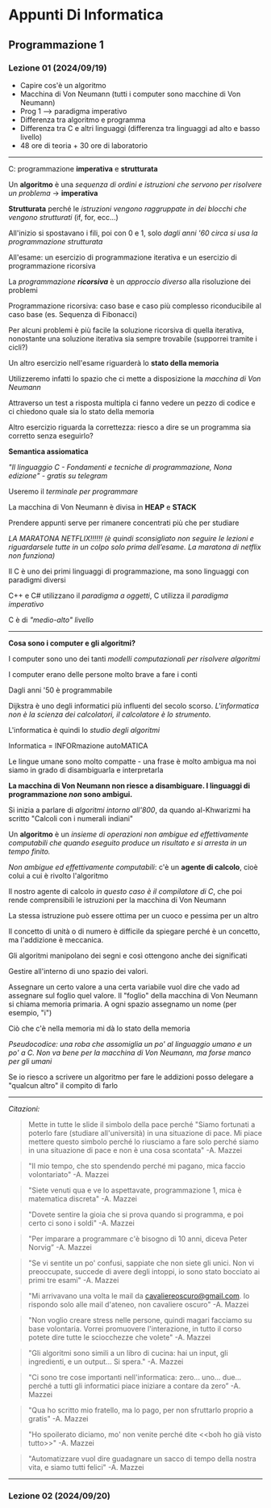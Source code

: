 # Appunti Di Informatica
## Programmazione 1
### Lezione 01 (2024/09/19)
- Capire cos'è un algoritmo
- Macchina di Von Neumann (tutti i computer sono macchine di Von Neumann)
- Prog 1 --> paradigma imperativo
- Differenza tra algoritmo e programma
- Differenza tra C e altri linguaggi (differenza tra linguaggi ad alto e basso livello)
- 48 ore di teoria + 30 ore di laboratorio


---


C: programmazione **imperativa** e **strutturata**


Un **algoritmo** è una *sequenza di ordini e istruzioni che servono per risolvere un problema* → **imperativa**


**Strutturata** perché le *istruzioni vengono raggruppate in dei blocchi che vengono strutturati* (if, for, ecc...)


All'inizio si spostavano i fili, poi con 0 e 1, solo *dagli anni '60 circa si usa la programmazione strutturata*


All'esame: un esercizio di programmazione iterativa e un esercizio di programmazione ricorsiva


La *programmazione **ricorsiva*** è un *approccio diverso* alla risoluzione dei problemi


Programmazione ricorsiva: caso base e caso più complesso riconducibile al caso base (es. Sequenza di Fibonacci)


Per alcuni problemi è più facile la soluzione ricorsiva di quella iterativa, nonostante una soluzione iterativa sia sempre trovabile (supporrei tramite i cicli?)


Un altro esercizio nell'esame riguarderà lo **stato della memoria**


Utilizzeremo infatti lo spazio che ci mette a disposizione la *macchina di Von Neumann*


Attraverso un test a risposta multipla ci fanno vedere un pezzo di codice e ci chiedono quale sia lo stato della memoria


Altro esercizio riguarda la correttezza: riesco a dire se un programma sia corretto senza eseguirlo?


**Semantica assiomatica**


*"Il linguaggio C - Fondamenti e tecniche di programmazione, Nona edizione" - gratis su telegram*


Useremo il *terminale per programmare*


La macchina di Von Neumann è divisa in **HEAP** e **STACK**


Prendere appunti serve per rimanere concentrati più che per studiare


*LA MARATONA NETFLIX!!!!!! (è quindi sconsigliato non seguire le lezioni e riguardarsele tutte in un colpo solo prima dell’esame. La maratona di netflix non funziona)*


Il C è uno dei primi linguaggi di programmazione, ma sono linguaggi con paradigmi diversi


C++ e C# utilizzano il *paradigma a oggetti*, C utilizza il *paradigma imperativo*


C è di *"medio-alto" livello*


---


**Cosa sono i computer e gli algoritmi?**


I computer sono uno dei tanti *modelli computazionali per risolvere algoritmi*


I computer erano delle persone molto brave a fare i conti


Dagli anni '50 è programmabile


Dijkstra è uno degli informatici più influenti del secolo scorso. *L'informatica non è la scienza dei calcolatori, il calcolatore è lo strumento.*


L'informatica è quindi lo *studio degli algoritmi*


Informatica = INFORmazione autoMATICA


Le lingue umane sono molto compatte - una frase è molto ambigua ma noi siamo in grado di disambiguarla e interpretarla


**La macchina di Von Neumann non riesce a disambiguare. I linguaggi di programmazione _non_ sono ambigui.**


Si inizia a parlare di *algoritmi intorno all'800*, da quando al-Khwarizmi ha scritto "Calcoli con i numerali indiani"


Un **algoritmo** è un *insieme di operazioni non ambigue ed effettivamente computabili che quando eseguito produce un risultato e si arresta in un tempo finito.*


*Non ambigue ed effettivamente computabili*: c'è un **agente di calcolo**, cioè colui a cui è rivolto l'algoritmo


Il nostro agente di calcolo *in questo caso è il compilatore di C*, che poi rende comprensibili le istruzioni per la macchina di Von Neumann


La stessa istruzione può essere ottima per un cuoco e pessima per un altro


Il concetto di unità o di numero è difficile da spiegare perché è un concetto, ma l'addizione è meccanica.


Gli algoritmi manipolano dei segni e così ottengono anche dei significati


Gestire all'interno di uno spazio dei valori.


Assegnare un certo valore a una certa variabile vuol dire che vado ad assegnare sul foglio quel valore. Il "foglio" della macchina di Von Neumann si chiama memoria primaria. A ogni spazio assegnamo un nome (per esempio, "i")


Ciò che c'è nella memoria mi dà lo stato della memoria


*Pseudocodice: una roba che assomiglia un po' al linguaggio umano e un po' a C. Non va bene per la macchina di Von Neumann, ma forse manco per gli umani*


Se io riesco a scrivere un algoritmo per fare le addizioni posso delegare a "qualcun altro" il compito di farlo


---


*Citazioni:*
> Mette in tutte le slide il simbolo della pace perché "Siamo fortunati a poterlo fare (studiare all'università) in una situazione di pace. Mi piace mettere questo simbolo perché lo riusciamo a fare solo perché siamo in una situazione di pace e non è una cosa scontata" -A. Mazzei


> "Il mio tempo, che sto spendendo perché mi pagano, mica faccio volontariato"  -A. Mazzei


> "Siete venuti qua e ve lo aspettavate, programmazione 1, mica è matematica discreta" -A. Mazzei


> "Dovete sentire la gioia che si prova quando si programma, e poi certo ci sono i soldi" -A. Mazzei


> "Per imparare a programmare c'è bisogno di 10 anni, diceva Peter Norvig” -A. Mazzei


> "Se vi sentite un po' confusi, sappiate che non siete gli unici. Non vi preoccupate, succede di avere degli intoppi, io sono stato bocciato ai primi tre esami" -A. Mazzei


> "Mi arrivavano una volta le mail da cavaliereoscuro@gmail.com. Io rispondo solo alle mail d'ateneo, non cavaliere oscuro" -A. Mazzei


> "Non voglio creare stress nelle persone, quindi magari facciamo su base volontaria. Vorrei promuovere l'interazione, in tutto il corso potete dire tutte le sciocchezze che volete" -A. Mazzei


> "Gli algoritmi sono simili a un libro di cucina: hai un input, gli ingredienti, e un output... Si spera." -A. Mazzei


> "Ci sono tre cose importanti nell'informatica: zero... uno... due… perché a tutti gli informatici piace iniziare a contare da zero” -A. Mazzei


> "Qua ho scritto mio fratello, ma lo pago, per non sfruttarlo proprio a gratis" -A. Mazzei


> "Ho spoilerato diciamo, mo' non venite perché dite <<boh ho già visto tutto>>" -A. Mazzei


> "Automatizzare vuol dire guadagnare un sacco di tempo della nostra vita, e siamo tutti felici" -A. Mazzei


---


### Lezione 02 (2024/09/20)
